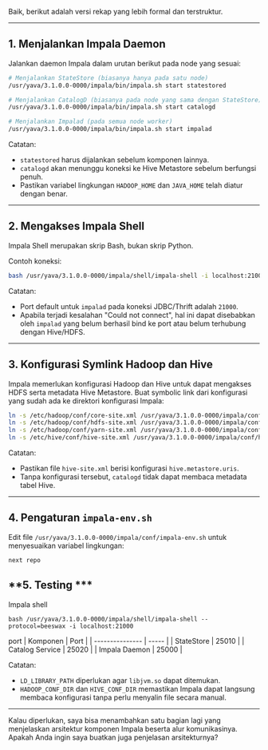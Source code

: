 Baik, berikut adalah versi rekap yang lebih formal dan terstruktur.

---

## **1. Menjalankan Impala Daemon**

Jalankan daemon Impala dalam urutan berikut pada node yang sesuai:

```bash
# Menjalankan StateStore (biasanya hanya pada satu node)
/usr/yava/3.1.0.0-0000/impala/bin/impala.sh start statestored

# Menjalankan CatalogD (biasanya pada node yang sama dengan StateStore)
/usr/yava/3.1.0.0-0000/impala/bin/impala.sh start catalogd

# Menjalankan Impalad (pada semua node worker)
/usr/yava/3.1.0.0-0000/impala/bin/impala.sh start impalad
```

Catatan:

* `statestored` harus dijalankan sebelum komponen lainnya.
* `catalogd` akan menunggu koneksi ke Hive Metastore sebelum berfungsi penuh.
* Pastikan variabel lingkungan `HADOOP_HOME` dan `JAVA_HOME` telah diatur dengan benar.

---

## **2. Mengakses Impala Shell**

Impala Shell merupakan skrip Bash, bukan skrip Python.

Contoh koneksi:

```bash
bash /usr/yava/3.1.0.0-0000/impala/shell/impala-shell -i localhost:21000
```

Catatan:

* Port default untuk `impalad` pada koneksi JDBC/Thrift adalah `21000`.
* Apabila terjadi kesalahan "Could not connect", hal ini dapat disebabkan oleh `impalad` yang belum berhasil bind ke port atau belum terhubung dengan Hive/HDFS.

---

## **3. Konfigurasi Symlink Hadoop dan Hive**

Impala memerlukan konfigurasi Hadoop dan Hive untuk dapat mengakses HDFS serta metadata Hive Metastore.
Buat symbolic link dari konfigurasi yang sudah ada ke direktori konfigurasi Impala:

```bash
ln -s /etc/hadoop/conf/core-site.xml /usr/yava/3.1.0.0-0000/impala/conf/core-site.xml
ln -s /etc/hadoop/conf/hdfs-site.xml /usr/yava/3.1.0.0-0000/impala/conf/hdfs-site.xml
ln -s /etc/hadoop/conf/yarn-site.xml /usr/yava/3.1.0.0-0000/impala/conf/yarn-site.xml
ln -s /etc/hive/conf/hive-site.xml /usr/yava/3.1.0.0-0000/impala/conf/hive-site.xml
```

Catatan:

* Pastikan file `hive-site.xml` berisi konfigurasi `hive.metastore.uris`.
* Tanpa konfigurasi tersebut, `catalogd` tidak dapat membaca metadata tabel Hive.

---

## **4. Pengaturan `impala-env.sh`**

Edit file `/usr/yava/3.1.0.0-0000/impala/conf/impala-env.sh` untuk menyesuaikan variabel lingkungan:

```bash
next repo
```



## **5. Testing ***
Impala shell
 ```
bash /usr/yava/3.1.0.0-0000/impala/shell/impala-shell --protocol=beeswax -i localhost:21000
```
port
| Komponen        | Port  | 
| --------------- | ----- | 
| StateStore      | 25010 | 
| Catalog Service | 25020 |
| Impala Daemon   | 25000 | 

Catatan:

* `LD_LIBRARY_PATH` diperlukan agar `libjvm.so` dapat ditemukan.
* `HADOOP_CONF_DIR` dan `HIVE_CONF_DIR` memastikan Impala dapat langsung membaca konfigurasi tanpa perlu menyalin file secara manual.

---

Kalau diperlukan, saya bisa menambahkan satu bagian lagi yang menjelaskan arsitektur komponen Impala beserta alur komunikasinya.
Apakah Anda ingin saya buatkan juga penjelasan arsitekturnya?
